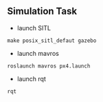 ## Simulation Task
- launch SITL  
 ```shell
 make posix_sitl_defaut gazebo
```
- launch mavros
```shell
roslaunch mavros px4.launch
```
- launch rqt
```shell
rqt
```
